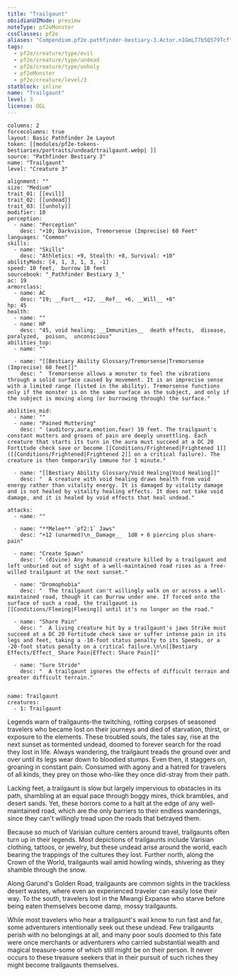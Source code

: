 ```yaml
---
title: "Trailgaunt"
obsidianUIMode: preview
noteType: pf2eMonster
cssClasses: pf2e
aliases: "Compendium.pf2e.pathfinder-bestiary-3.Actor.n1GmLT7b5Q579Tcf" 
tags:
  - pf2e/creature/type/evil
  - pf2e/creature/type/undead
  - pf2e/creature/type/unholy
  - pf2eMonster
  - pf2e/creature/level/3
statblock: inline
name: "Trailgaunt"
level: 3
license: OGL
---
```


```statblock
columns: 2
forcecolumns: true
layout: Basic Pathfinder 2e Layout
token: [[modules/pf2e-tokens-bestiaries/portraits/undead/trailgaunt.webp| ]]
source: "Pathfinder Bestiary 3"
name: "Trailgaunt"
level: "Creature 3"

alignment: ""
size: "Medium"
trait_01: [[evil]]
trait_02: [[undead]]
trait_03: [[unholy]]
modifier: 10
perception:
  - name: "Perception"
    desc: "+10; Darkvision, Tremorsense (Imprecise) 60 Feet"
languages: "Common"
skills:
  - name: "Skills"
    desc: "Athletics: +9, Stealth: +8, Survival: +10"
abilityMods: [4, 1, 3, 1, 3, -1]
speed: 10 feet,  burrow 10 feet
sourcebook: "_Pathfinder Bestiary 3_"
ac: 19
armorclass:
  - name: AC
    desc: "19; __Fort__ +12, __Ref__ +6, __Will__ +8"
hp: 45
health:
  - name: ""
  - name: HP
    desc: "45, void healing; __Immunities__  death effects,  disease,  paralyzed,  poison,  unconscious"
abilities_top:
  - name: ""

  - name: "[[Bestiary Ability Glossary/Tremorsense|Tremorsense (Imprecise) 60 feet]]"
    desc: "  Tremorsense allows a monster to feel the vibrations through a solid surface caused by movement. It is an imprecise sense with a limited range (listed in the ability). Tremorsense functions only if the monster is on the same surface as the subject, and only if the subject is moving along (or burrowing through) the surface."

abilities_mid:
  - name: ""
  - name: "Pained Muttering"
    desc: " (auditory,aura,emotion,fear) 10 feet. The trailgaunt's constant mutters and groans of pain are deeply unsettling. Each creature that starts its turn in the aura must succeed at a DC 20 Fortitude check save or become [[Conditions/Frightened|Frightened 1]] ([[Conditions/Frightened|Frightened 2]] on a critical failure). The creature is then temporarily immune for 1 minute."

  - name: "[[Bestiary Ability Glossary/Void Healing|Void Healing]]"
    desc: "  A creature with void healing draws health from void energy rather than vitality energy. It is damaged by vitality damage and is not healed by vitality healing effects. It does not take void damage, and it is healed by void effects that heal undead."

attacks:
  - name: ""

  - name: "**Melee** `pf2:1` Jaws"
    desc: "+12 (unarmed)\n__Damage__  1d8 + 6 piercing plus share-pain"

  - name: "Create Spawn"
    desc: " (divine) Any humanoid creature killed by a trailgaunt and left unburied out of sight of a well-maintained road rises as a free-willed trailgaunt at the next sunset."

  - name: "Dromophobia"
    desc: "  The trailgaunt can't willingly walk on or across a well-maintained road, though it can Burrow under one. If forced onto the surface of such a road, the trailgaunt is [[Conditions/Fleeing|Fleeing]] until it's no longer on the road."

  - name: "Share Pain"
    desc: "  A living creature hit by a trailgaunt's jaws Strike must succeed at a DC 20 Fortitude check save or suffer intense pain in its legs and feet, taking a -10-foot status penalty to its Speeds, or a -20-foot status penalty on a critical failure.\n\n[[Bestiary Effects/Effect_ Share Pain|Effect: Share Pain]]"

  - name: "Sure Stride"
    desc: "  A trailgaunt ignores the effects of difficult terrain and greater difficult terrain."
 
```

```encounter-table
name: Trailgaunt
creatures:
  - 1: Trailgaunt
```



Legends warn of trailgaunts-the twitching, rotting corpses of seasoned travelers who became lost on their journeys and died of starvation, thirst, or exposure to the elements. These troubled souls, the tales say, rise at the next sunset as tormented undead, doomed to forever search for the road they lost in life. Always wandering, the trailgaunt treads the ground over and over until its legs wear down to bloodied stumps. Even then, it staggers on, groaning in constant pain. Consumed with agony and a hatred for travelers of all kinds, they prey on those who-like they once did-stray from their path.

Lacking feet, a trailgaunt is slow but largely impervious to obstacles in its path, shambling at an equal pace through boggy mires, thick brambles, and desert sands. Yet, these horrors come to a halt at the edge of any well-maintained road, which are the only barriers to their endless wanderings, since they can't willingly tread upon the roads that betrayed them.

Because so much of Varisian culture centers around travel, trailgaunts often turn up in their legends. Most depictions of trailgaunts include Varisian clothing, tattoos, or jewelry, but these undead arise around the world, each bearing the trappings of the cultures they lost. Further north, along the Crown of the World, trailgaunts wail amid howling winds, shivering as they shamble through the snow.

Along Garund's Golden Road, trailgaunts are common sights in the trackless desert wastes, where even an experienced traveler can easily lose their way. To the south, travelers lost in the Mwangi Expanse who starve before being eaten themselves become damp, mossy trailgaunts.

While most travelers who hear a trailgaunt's wail know to run fast and far, some adventurers intentionally seek out these undead. Few trailgaunts perish with no belongings at all, and many poor souls doomed to this fate were once merchants or adventurers who carried substantial wealth and magical treasure-some of which still might be on their person. It never occurs to these treasure seekers that in their pursuit of such riches they might become trailgaunts themselves.
